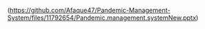 (https://github.com/Afaque47/Pandemic-Management-System/files/11792654/Pandemic.management.systemNew.pptx)

